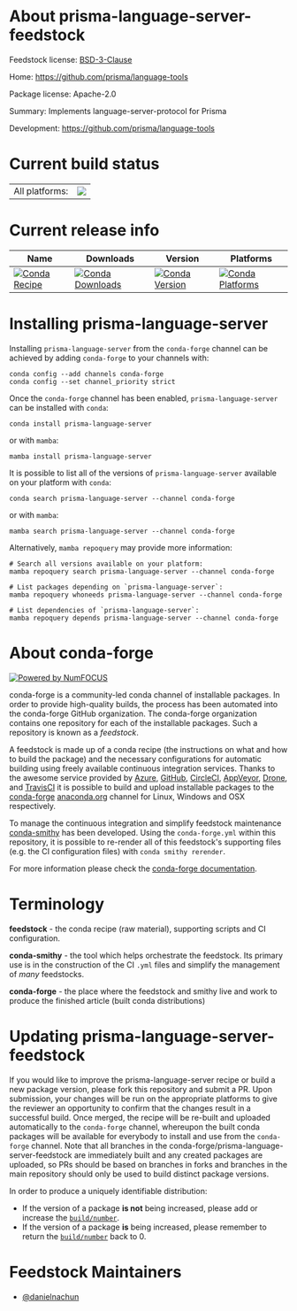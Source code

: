 About prisma-language-server-feedstock
======================================

Feedstock license: [BSD-3-Clause](https://github.com/conda-forge/prisma-language-server-feedstock/blob/main/LICENSE.txt)

Home: https://github.com/prisma/language-tools

Package license: Apache-2.0

Summary: Implements language-server-protocol for Prisma

Development: https://github.com/prisma/language-tools

Current build status
====================


<table><tr><td>All platforms:</td>
    <td>
      <a href="https://dev.azure.com/conda-forge/feedstock-builds/_build/latest?definitionId=24379&branchName=main">
        <img src="https://dev.azure.com/conda-forge/feedstock-builds/_apis/build/status/prisma-language-server-feedstock?branchName=main">
      </a>
    </td>
  </tr>
</table>

Current release info
====================

| Name | Downloads | Version | Platforms |
| --- | --- | --- | --- |
| [![Conda Recipe](https://img.shields.io/badge/recipe-prisma--language--server-green.svg)](https://anaconda.org/conda-forge/prisma-language-server) | [![Conda Downloads](https://img.shields.io/conda/dn/conda-forge/prisma-language-server.svg)](https://anaconda.org/conda-forge/prisma-language-server) | [![Conda Version](https://img.shields.io/conda/vn/conda-forge/prisma-language-server.svg)](https://anaconda.org/conda-forge/prisma-language-server) | [![Conda Platforms](https://img.shields.io/conda/pn/conda-forge/prisma-language-server.svg)](https://anaconda.org/conda-forge/prisma-language-server) |

Installing prisma-language-server
=================================

Installing `prisma-language-server` from the `conda-forge` channel can be achieved by adding `conda-forge` to your channels with:

```
conda config --add channels conda-forge
conda config --set channel_priority strict
```

Once the `conda-forge` channel has been enabled, `prisma-language-server` can be installed with `conda`:

```
conda install prisma-language-server
```

or with `mamba`:

```
mamba install prisma-language-server
```

It is possible to list all of the versions of `prisma-language-server` available on your platform with `conda`:

```
conda search prisma-language-server --channel conda-forge
```

or with `mamba`:

```
mamba search prisma-language-server --channel conda-forge
```

Alternatively, `mamba repoquery` may provide more information:

```
# Search all versions available on your platform:
mamba repoquery search prisma-language-server --channel conda-forge

# List packages depending on `prisma-language-server`:
mamba repoquery whoneeds prisma-language-server --channel conda-forge

# List dependencies of `prisma-language-server`:
mamba repoquery depends prisma-language-server --channel conda-forge
```


About conda-forge
=================

[![Powered by
NumFOCUS](https://img.shields.io/badge/powered%20by-NumFOCUS-orange.svg?style=flat&colorA=E1523D&colorB=007D8A)](https://numfocus.org)

conda-forge is a community-led conda channel of installable packages.
In order to provide high-quality builds, the process has been automated into the
conda-forge GitHub organization. The conda-forge organization contains one repository
for each of the installable packages. Such a repository is known as a *feedstock*.

A feedstock is made up of a conda recipe (the instructions on what and how to build
the package) and the necessary configurations for automatic building using freely
available continuous integration services. Thanks to the awesome service provided by
[Azure](https://azure.microsoft.com/en-us/services/devops/), [GitHub](https://github.com/),
[CircleCI](https://circleci.com/), [AppVeyor](https://www.appveyor.com/),
[Drone](https://cloud.drone.io/welcome), and [TravisCI](https://travis-ci.com/)
it is possible to build and upload installable packages to the
[conda-forge](https://anaconda.org/conda-forge) [anaconda.org](https://anaconda.org/)
channel for Linux, Windows and OSX respectively.

To manage the continuous integration and simplify feedstock maintenance
[conda-smithy](https://github.com/conda-forge/conda-smithy) has been developed.
Using the ``conda-forge.yml`` within this repository, it is possible to re-render all of
this feedstock's supporting files (e.g. the CI configuration files) with ``conda smithy rerender``.

For more information please check the [conda-forge documentation](https://conda-forge.org/docs/).

Terminology
===========

**feedstock** - the conda recipe (raw material), supporting scripts and CI configuration.

**conda-smithy** - the tool which helps orchestrate the feedstock.
                   Its primary use is in the construction of the CI ``.yml`` files
                   and simplify the management of *many* feedstocks.

**conda-forge** - the place where the feedstock and smithy live and work to
                  produce the finished article (built conda distributions)


Updating prisma-language-server-feedstock
=========================================

If you would like to improve the prisma-language-server recipe or build a new
package version, please fork this repository and submit a PR. Upon submission,
your changes will be run on the appropriate platforms to give the reviewer an
opportunity to confirm that the changes result in a successful build. Once
merged, the recipe will be re-built and uploaded automatically to the
`conda-forge` channel, whereupon the built conda packages will be available for
everybody to install and use from the `conda-forge` channel.
Note that all branches in the conda-forge/prisma-language-server-feedstock are
immediately built and any created packages are uploaded, so PRs should be based
on branches in forks and branches in the main repository should only be used to
build distinct package versions.

In order to produce a uniquely identifiable distribution:
 * If the version of a package **is not** being increased, please add or increase
   the [``build/number``](https://docs.conda.io/projects/conda-build/en/latest/resources/define-metadata.html#build-number-and-string).
 * If the version of a package **is** being increased, please remember to return
   the [``build/number``](https://docs.conda.io/projects/conda-build/en/latest/resources/define-metadata.html#build-number-and-string)
   back to 0.

Feedstock Maintainers
=====================

* [@danielnachun](https://github.com/danielnachun/)


